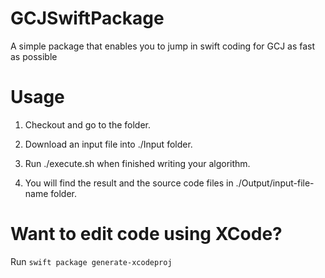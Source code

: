 # GCJSwiftPackage
A simple package that enables you to jump in swift coding for GCJ as fast as possible

# Usage
1. Checkout and go to the folder.

2. Download an input file into ./Input folder.

3. Run ./execute.sh when finished writing your algorithm.

4. You will find the result and the source code files in ./Output/input-file-name folder.

# Want to edit code using XCode?

Run `swift package generate-xcodeproj`

